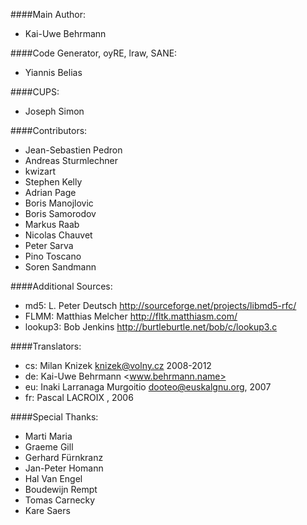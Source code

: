 ####Main Author:
* Kai-Uwe Behrmann

####Code Generator, oyRE, lraw, SANE:
* Yiannis Belias

####CUPS:
* Joseph Simon

####Contributors:
* Jean-Sebastien Pedron
* Andreas Sturmlechner
* kwizart
* Stephen Kelly
* Adrian Page
* Boris Manojlovic
* Boris Samorodov
* Markus Raab
* Nicolas Chauvet
* Peter Sarva
* Pino Toscano
* Soren Sandmann
 

####Additional Sources:
* md5:           L. Peter Deutsch   http://sourceforge.net/projects/libmd5-rfc/
* FLMM:          Matthias Melcher   http://fltk.matthiasm.com/
* lookup3:       Bob Jenkins        http://burtleburtle.net/bob/c/lookup3.c

####Translators:
* cs:            Milan Knizek <knizek@volny.cz> 2008-2012
* de:            Kai-Uwe Behrmann <www.behrmann.name>
* eu:            Inaki Larranaga Murgoitio <dooteo@euskalgnu.org>, 2007
* fr:            Pascal LACROIX <lacroixpascal at vfemail.net>, 2006

####Special Thanks:
* Marti Maria
* Graeme Gill
* Gerhard Fürnkranz
* Jan-Peter Homann
* Hal Van Engel
* Boudewijn Rempt
* Tomas Carnecky
* Kare Saers
